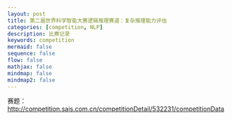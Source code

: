 ```yaml
---
layout: post
title: 第二届世界科学智能大赛逻辑推理赛道：复杂推理能力评估
categories: [competition, NLP]
description: 比赛记录
keywords: competition
mermaid: false
sequence: false
flow: false
mathjax: false
mindmap: false
mindmap2: false
---
```

赛题： http://competition.sais.com.cn/competitionDetail/532231/competitionData
